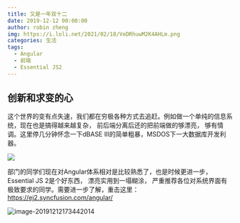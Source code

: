 ```yaml
---
title: 又是一年双十二
date: 2019-12-12 00:00:00
author: robin zheng
img: https://i.loli.net/2021/02/18/VeDRhuwM2K4AHLm.png
categories: 生活
tags:
  - Angular
  - 前端
  - Essential JS2
---
```

## 创新和求变的心

这个世界的变有点失速，我们都在穷极各种方式去追赶。例如做一个单纯的信息系统，现在也是搞得越来越复杂， 前后端分离后还的把前端做的够漂亮， 够有情调。这里停几分钟怀念一下dBASE III的简单粗暴，MSDOS下一大数据库开发利器。

![](https://i.loli.net/2021/02/18/VeDRhuwM2K4AHLm.png)

部门的同学们现在对Angular体系相对是比较熟悉了，也是时候更进一步，Essential JS 2是个好东西， 漂亮实用到一塌糊涂， 严重推荐各位对系统界面有极致要求的同学。需要进一步了解，重击这里： https://ej2.syncfusion.com/angular/

![image-20191212173442014](https://raw.githubusercontent.com/zhengr/zhengr.github.io/master/assets/images/Jietu20191212-173351.jpg)

